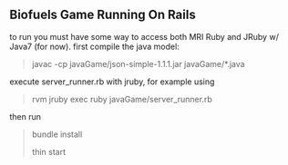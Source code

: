 Biofuels Game Running On Rails
------------------------------

to run you must have some way to access both MRI Ruby and JRuby w/ Java7 (for now). first compile the java model:

> javac -cp javaGame/json-simple-1.1.1.jar javaGame/*.java

execute server_runner.rb with jruby, for example using

> rvm jruby exec ruby javaGame/server_runner.rb

then run

> bundle install
>
> thin start